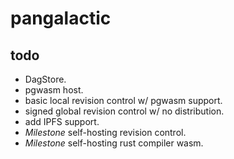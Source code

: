 # pangalactic

## todo

- DagStore.
- pgwasm host.
- basic local revision control w/ pgwasm support.
- signed global revision control w/ no distribution.
- add IPFS support.
- *Milestone* self-hosting revision control.
- *Milestone* self-hosting rust compiler wasm.
